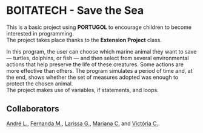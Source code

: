 # BOITATECH - Save the Sea

This is a basic project using **PORTUGOL** to encourage children to become interested in programming.  
The project takes place thanks to the **Extension Project** class.

In this program, the user can choose which marine animal they want to save — turtles, dolphins, or fish — and then select from several environmental actions that help preserve the life of these creatures. Some actions are more effective than others. The program simulates a period of time and, at the end, shows whether the set of measures adopted was enough to protect the chosen animal.  
The project makes use of variables, if statements, and loops.

## Collaborators
[André L.](https://github.com/andrelfmp3), [Fernanda M.](https://github.com/Sunref), [Larissa G.](https://github.com/larisDias), [Mariana C.](https://github.com/MariChahud) and [Victória C.](https://github.com/Carolvic16).
